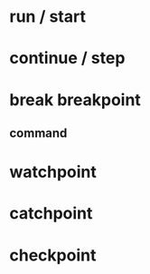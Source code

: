 # run / start

# continue / step

# break breakpoint
## command

# watchpoint

# catchpoint  

# checkpoint
